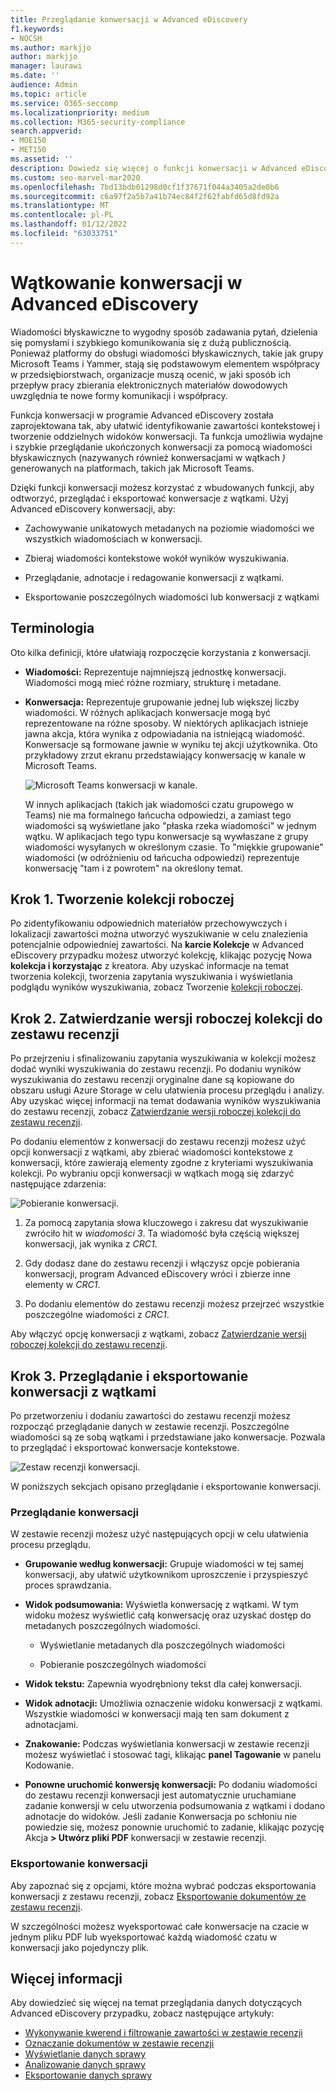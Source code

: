 ```yaml
---
title: Przeglądanie konwersacji w Advanced eDiscovery
f1.keywords:
- NOCSH
ms.author: markjjo
author: markjjo
manager: laurawi
ms.date: ''
audience: Admin
ms.topic: article
ms.service: O365-seccomp
ms.localizationpriority: medium
ms.collection: M365-security-compliance
search.appverid:
- MOE150
- MET150
ms.assetid: ''
description: Dowiedz się więcej o funkcji konwersacji w Advanced eDiscovery (nazywanej wątkiem konwersacji), aby odtworzyć, przeglądać i eksportować konwersacje na czacie w Microsoft Teams i Yammer grupach.
ms.custom: seo-marvel-mar2020
ms.openlocfilehash: 7bd13bdb01298d0cf1f37671f044a3405a2de0b6
ms.sourcegitcommit: c6a97f2a5b7a41b74ec84f2f62fabfd65d8fd92a
ms.translationtype: MT
ms.contentlocale: pl-PL
ms.lasthandoff: 01/12/2022
ms.locfileid: "63033751"
---
```

# <a name="conversation-threading-in-advanced-ediscovery"></a>Wątkowanie konwersacji w Advanced eDiscovery

Wiadomości błyskawiczne to wygodny sposób zadawania pytań, dzielenia się pomysłami i szybkiego komunikowania się z dużą publicznością. Ponieważ platformy do obsługi wiadomości błyskawicznych, takie jak grupy Microsoft Teams i Yammer, stają się podstawowym elementem współpracy w przedsiębiorstwach, organizacje muszą ocenić, w jaki sposób ich przepływ pracy zbierania elektronicznych materiałów dowodowych uwzględnia te nowe formy komunikacji i współpracy.

Funkcja konwersacji w programie Advanced eDiscovery została zaprojektowana tak, aby ułatwić identyfikowanie zawartości kontekstowej i tworzenie oddzielnych widoków konwersacji. Ta funkcja umożliwia wydajne i szybkie przeglądanie ukończonych konwersacji za pomocą wiadomości błyskawicznych (nazywanych również konwersacjami w wątkach *)* generowanych na platformach, takich jak Microsoft Teams.

Dzięki funkcji konwersacji możesz korzystać z wbudowanych funkcji, aby odtworzyć, przeglądać i eksportować konwersacje z wątkami. Użyj Advanced eDiscovery konwersacji, aby:

- Zachowywanie unikatowych metadanych na poziomie wiadomości we wszystkich wiadomościach w konwersacji.

- Zbieraj wiadomości kontekstowe wokół wyników wyszukiwania.

- Przeglądanie, adnotacje i redagowanie konwersacji z wątkami.

- Eksportowanie poszczególnych wiadomości lub konwersacji z wątkami

## <a name="terminology"></a>Terminologia

Oto kilka definicji, które ułatwiają rozpoczęcie korzystania z konwersacji.

- **Wiadomości:** Reprezentuje najmniejszą jednostkę konwersacji. Wiadomości mogą mieć różne rozmiary, strukturę i metadane.

- **Konwersacja:** Reprezentuje grupowanie jednej lub większej liczby wiadomości. W różnych aplikacjach konwersacje mogą być reprezentowane na różne sposoby. W niektórych aplikacjach istnieje jawna akcja, która wynika z odpowiadania na istniejącą wiadomość. Konwersacje są formowane jawnie w wyniku tej akcji użytkownika. Oto przykładowy zrzut ekranu przedstawiający konwersację w kanale w Microsoft Teams.

   ![Microsoft Teams konwersacji w kanale.](../media/threadedchat.png)

   W innych aplikacjach (takich jak wiadomości czatu grupowego w Teams) nie ma formalnego łańcucha odpowiedzi, a zamiast tego wiadomości są wyświetlane jako "płaska rzeka wiadomości" w jednym wątku. W aplikacjach tego typu konwersacje są wywłaszane z grupy wiadomości wysyłanych w określonym czasie. To "miękkie grupowanie" wiadomości (w odróżnieniu od łańcucha odpowiedzi) reprezentuje konwersację "tam i z powrotem" na określony temat.

## <a name="step-1-create-a-draft-collection"></a>Krok 1. Tworzenie kolekcji roboczej

Po zidentyfikowaniu odpowiednich materiałów przechowywczych i lokalizacji zawartości można utworzyć wyszukiwanie w celu znalezienia potencjalnie odpowiedniej zawartości. Na **karcie Kolekcje** w Advanced eDiscovery przypadku możesz utworzyć kolekcję, klikając pozycję Nowa **kolekcja i korzystając** z kreatora. Aby uzyskać informacje na temat tworzenia kolekcji, tworzenia zapytania wyszukiwania i wyświetlania podglądu wyników wyszukiwania, zobacz Tworzenie [kolekcji roboczej](create-draft-collection.md).

## <a name="step-2-commit-a-draft-collection-to-a-review-set"></a>Krok 2. Zatwierdzanie wersji roboczej kolekcji do zestawu recenzji

Po przejrzeniu i sfinalizowaniu zapytania wyszukiwania w kolekcji możesz dodać wyniki wyszukiwania do zestawu recenzji. Po dodaniu wyników wyszukiwania do zestawu recenzji oryginalne dane są kopiowane do obszaru usługi Azure Storage w celu ułatwienia procesu przeglądu i analizy. Aby uzyskać więcej informacji na temat dodawania wyników wyszukiwania do zestawu recenzji, zobacz [Zatwierdzanie wersji roboczej kolekcji do zestawu recenzji](commit-draft-collection.md).

Po dodaniu elementów z konwersacji do zestawu recenzji możesz użyć opcji konwersacji z wątkami, aby zbierać wiadomości kontekstowe z konwersacji, które zawierają elementy zgodne z kryteriami wyszukiwania kolekcji. Po wybraniu opcji konwersacji w wątkach mogą się zdarzyć następujące zdarzenia:

  ![Pobieranie konwersacji.](../media/messagesandconversations.png)

1. Za pomocą zapytania słowa kluczowego i zakresu dat wyszukiwanie zwróciło hit w *wiadomości 3*. Ta wiadomość była częścią większej konwersacji, jak wynika z *CRC1*.

2. Gdy dodasz dane do zestawu recenzji i włączysz opcje pobierania konwersacji, program Advanced eDiscovery wróci i zbierze inne elementy w *CRC1*.

3. Po dodaniu elementów do zestawu recenzji możesz przejrzeć wszystkie poszczególne wiadomości z *CRC1*.

Aby włączyć opcję konwersacji z wątkami, zobacz [Zatwierdzanie wersji roboczej kolekcji do zestawu recenzji](commit-draft-collection.md#commit-a-draft-collection-to-a-review-set).

## <a name="step-3-review-and-export-threaded-conversations"></a>Krok 3. Przeglądanie i eksportowanie konwersacji z wątkami

Po przetworzeniu i dodaniu zawartości do zestawu recenzji możesz rozpocząć przeglądanie danych w zestawie recenzji. Poszczególne wiadomości są ze sobą wątkami i przedstawiane jako konwersacje. Pozwala to przeglądać i eksportować konwersacje kontekstowe.

  ![Zestaw recenzji konwersacji.](../media/ConversationRSOptions.PNG)

W poniższych sekcjach opisano przeglądanie i eksportowanie konwersacji.

### <a name="reviewing-conversations"></a>Przeglądanie konwersacji

W zestawie recenzji możesz użyć następujących opcji w celu ułatwienia procesu przeglądu.

- **Grupowanie według konwersacji:** Grupuje wiadomości w tej samej konwersacji, aby ułatwić użytkownikom uproszczenie i przyspieszyć proces sprawdzania.

- **Widok podsumowania:** Wyświetla konwersację z wątkami. W tym widoku możesz wyświetlić całą konwersację oraz uzyskać dostęp do metadanych poszczególnych wiadomości.

   - Wyświetlanie metadanych dla poszczególnych wiadomości

   - Pobieranie poszczególnych wiadomości

- **Widok tekstu:** Zapewnia wyodrębniony tekst dla całej konwersacji.

- **Widok adnotacji:** Umożliwia oznaczenie widoku konwersacji z wątkami. Wszystkie wiadomości w konwersacji mają ten sam dokument z adnotacjami.

- **Znakowanie:** Podczas wyświetlania konwersacji w zestawie recenzji możesz wyświetlać i stosować tagi, klikając **panel Tagowanie** w panelu Kodowanie.

- **Ponowne uruchomić konwersję konwersacji:** Po dodaniu wiadomości do zestawu recenzji konwersacji jest automatycznie uruchamiane zadanie konwersji w celu utworzenia podsumowania z wątkami i dodano adnotacje do widoków. Jeśli zadanie Konwersacja po schłoniu nie powiedzie się, możesz ponownie uruchomić to zadanie, klikając pozycję Akcja **> Utwórz pliki PDF** konwersacji w zestawie recenzji.

### <a name="exporting-conversations"></a>Eksportowanie konwersacji

Aby zapoznać się z opcjami, które można wybrać podczas eksportowania konwersacji z zestawu recenzji, zobacz [Eksportowanie dokumentów ze zestawu recenzji](export-documents-from-review-set.md#export-options).

W szczególności możesz wyeksportować całe konwersacje na czacie w jednym pliku PDF lub wyeksportować każdą wiadomość czatu w konwersacji jako pojedynczy plik.

## <a name="more-information"></a>Więcej informacji

Aby dowiedzieć się więcej na temat przeglądania danych dotyczących Advanced eDiscovery przypadku, zobacz następujące artykuły:

- [Wykonywanie kwerend i filtrowanie zawartości w zestawie recenzji](review-set-search.md)
- [Oznaczanie dokumentów w zestawie recenzji](tagging-documents.md)
- [Wyświetlanie danych sprawy](view-documents-in-review-set.md)
- [Analizowanie danych sprawy](analyzing-data-in-review-set.md)
- [Eksportowanie danych sprawy](exporting-data-ediscover20.md)
